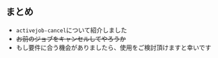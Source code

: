 
## まとめ

* `activejob-cancel`について紹介しました
* ~~お前のジョブをキャンセルしてやろうか~~
* もし要件に合う機会がありましたら、使用をご検討頂けますと幸いです
